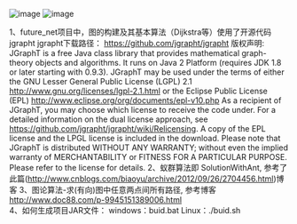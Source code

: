 ﻿![image](https://raw.githubusercontent.com/jinhang/2016_Huawei_SoftWareMatch/master/pic/huawei.png)
![image](https://raw.githubusercontent.com/jinhang/2016_Huawei_SoftWareMatch/master/pic/test.png)

1、future_net项目中，图的构建及其基本算法（Dijkstra等）使用了开源代码jgrapht
	jgrapht下载路径：  https://github.com/jgrapht/jgrapht
	版权声明:
	JGraphT is a free Java class library that provides mathematical graph-theory objects and algorithms. 
	It runs on Java 2 Platform (requires JDK 1.8 or later starting with 0.9.3).
	JGraphT may be used under the terms of either the
	GNU Lesser General Public License (LGPL) 2.1 http://www.gnu.org/licenses/lgpl-2.1.html
	or the Eclipse Public License (EPL) http://www.eclipse.org/org/documents/epl-v10.php
	As a recipient of JGraphT, you may choose which license to receive the code under.
	For a detailed information on the dual license approach, see https://github.com/jgrapht/jgrapht/wiki/Relicensing.
	A copy of the EPL license and the LPGL license is included in the download.
	Please note that JGraphT is distributed WITHOUT ANY WARRANTY; without even the implied warranty of MERCHANTABILITY or FITNESS FOR A PARTICULAR PURPOSE.
	Please refer to the license for details.
2、蚁群算法即 SolutionWithAnt, 参考了此篇(http://www.cnblogs.com/biaoyu/archive/2012/09/26/2704456.html)博客
3、图论算法-求(有向)图中任意两点间所有路径, 参考博客 http://www.doc88.com/p-9945151389006.html   
4、如何生成项目JAR文件：
	windows：buid.bat 
	Linux：./buid.sh
